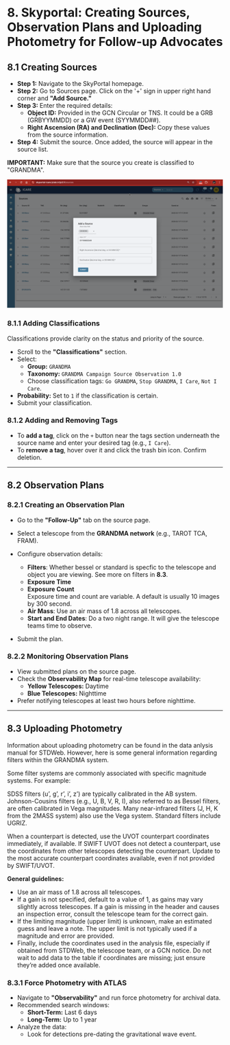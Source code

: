 # 8. Skyportal: Creating Sources, Observation Plans and Uploading Photometry for Follow-up Advocates

## 8.1 Creating Sources
- **Step 1:** Navigate to the SkyPortal homepage.  
- **Step 2:** Go to Sources page. Click on the '+' sign in upper right hand corner and **"Add Source."**  
- **Step 3:** Enter the required details:  
   - **Object ID:** Provided in the GCN Circular or TNS. It could be a GRB (GRBYYMMDD) or a GW event (SYYMMDD##). 
   - **Right Ascension (RA) and Declination (Dec):** Copy these values from the source information.  
- **Step 4:** Submit the source. Once added, the source will appear in the source list.

**IMPORTANT:** Make sure that the source you create is classified to "GRANDMA". 

![Source Creation](media/sourcecreation.png)

### **8.1.1 Adding Classifications**
Classifications provide clarity on the status and priority of the source.

- Scroll to the **"Classifications"** section.  
- Select:  
   - **Group:** `GRANDMA`  
   - **Taxonomy:** `GRANDMA Campaign Source Observation 1.0`  
   - Choose classification tags: `Go GRANDMA`, `Stop GRANDMA`, `I Care`, `Not I Care`.  
- **Probability:** Set to `1` if the classification is certain.  
- Submit your classification.  

### **8.1.2 Adding and Removing Tags**
- To **add a tag**, click on the `+` button near the tags section underneath the source name and enter your desired tag (e.g., `I Care`).  
- To **remove a tag**, hover over it and click the trash bin icon. Confirm deletion.  

---

## 8.2 Observation Plans

### **8.2.1 Creating an Observation Plan**
- Go to the **"Follow-Up"** tab on the source page.  
- Select a telescope from the **GRANDMA network** (e.g., TAROT TCA, FRAM).  
- Configure observation details:  
   - **Filters**: Whether bessel or standard is specfic to the telescope and object you are viewing. See more on filters in **8.3**. 
   - **Exposure Time**  
   - **Exposure Count**  
Exposure time and count are variable. A default is usually 10 images by 300 second.
   - **Air Mass**: Use an air mass of 1.8 across all telescopes.
   - **Start and End Dates**: Do a two night range. It will give the telescope teams time to observe. 

- Submit the plan.  

### **8.2.2 Monitoring Observation Plans**
- View submitted plans on the source page.  
- Check the **Observability Map** for real-time telescope availability:  
   - **Yellow Telescopes:** Daytime  
   - **Blue Telescopes:** Nighttime  
- Prefer notifying telescopes at least two hours before nighttime.  

---

## 8.3 Uploading Photometry

Information about uploading photometry can be found in the data anlysis manual for STDWeb. However, here is some general information regarding filters within the GRANDMA system. 

Some filter systems are commonly associated with specific magnitude systems. For example:

SDSS filters (u’, g’, r’, i’, z’) are typically calibrated in the AB system.
Johnson-Cousins filters (e.g., U, B, V, R, I), also referred to as Bessel filters, are often calibrated in Vega magnitudes.
Many near-infrared filters (J, H, K from the 2MASS system) also use the Vega system.
Standard filters include UGRIZ. 

When a counterpart is detected, use the UVOT counterpart coordinates immediately, if available. If SWIFT UVOT does not detect a counterpart, use the coordinates from other telescopes detecting the counterpart. Update to the most accurate counterpart coordinates available, even if not provided by SWIFT/UVOT.

**General guidelines:**
- Use an air mass of 1.8 across all telescopes.
- If a gain is not specified, default to a value of 1, as gains may vary slightly across telescopes. If a gain is missing in the header and causes an inspection error, consult the telescope team for the correct gain.
- If the limiting magnitude (upper limit) is unknown, make an estimated guess and leave a note. The upper limit is not typically used if a magnitude and error are provided.
- Finally, include the coordinates used in the analysis file, especially if obtained from STDWeb, the telescope team, or a GCN notice. Do not wait to add data to the table if coordinates are missing; just ensure they’re added once available.

### **8.3.1 Force Photometry with ATLAS**

- Navigate to **"Observability"** and run force photometry for archival data.  
- Recommended search windows:  
   - **Short-Term:** Last 6 days  
   - **Long-Term:** Up to 1 year  
- Analyze the data:  
   - Look for detections pre-dating the gravitational wave event.  



